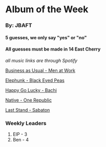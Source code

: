 # Album of the Week
### By: JBAFT

#### 5 guesses, we only say "yes" or "no"
#### All guesses must be made in 14 East Cherry
*all music links are through Spotify*

[Business as Usual - Men at Work](https://open.spotify.com/album/4HDJMKkwAMVFewqfZcmf84)

[Elephunk - Black Eyed Peas](https://open.spotify.com/album/4wBDclsxFzGnR4kVAAMI7K)

[Happy Go Lucky - Bachi](https://open.spotify.com/album/7a1lJcddKEyLNPHLkjA9vX)

[Native - One Republic](https://open.spotify.com/album/7a1lJcddKEyLNPHLkjA9vX)

[Last Stand - Sabaton](https://open.spotify.com/album/3KePhGKcmAXACdYBFtILDX)


### Weekly Leaders
1. EIP - 3
2. Ben - 4